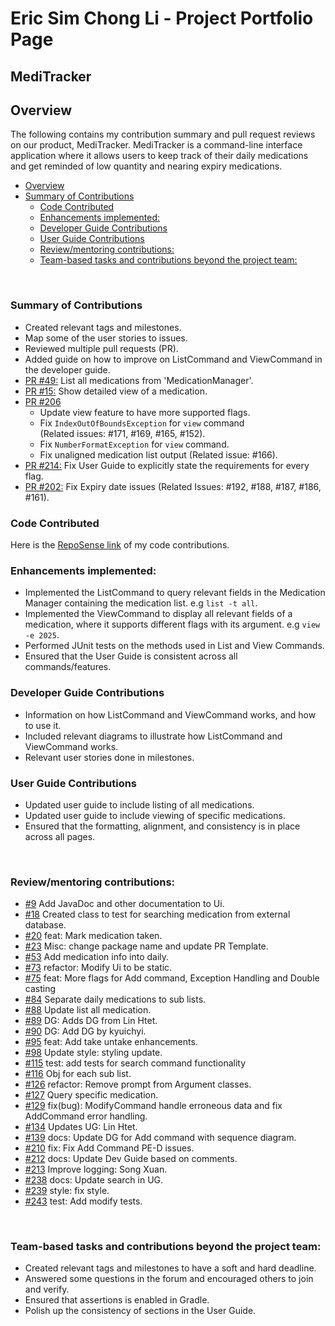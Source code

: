 # Eric Sim Chong Li - Project Portfolio Page

## MediTracker

## Overview
The following contains my contribution summary and pull request reviews on our product, MediTracker.
MediTracker is a command-line interface application where it allows users to keep track of their 
daily medications and get reminded of low quantity and nearing expiry medications.<br>

<!-- TOC -->
* [Overview](#overview)
* [Summary of Contributions](#summary-of-contributions)
  * [Code Contributed](#code-contributed)
  * [Enhancements implemented:](#enhancements-implemented)
  * [Developer Guide Contributions](#developer-guide-contributions)
  * [User Guide Contributions](#user-guide-contributions)
  * [Review/mentoring contributions:](#reviewmentoring-contributions)
  * [Team-based tasks and contributions beyond the project team:](#team-based-tasks-and-contributions-beyond-the-project-team)
<!-- TOC -->

<br>

<div style="page-break-after: always;"></div>

### Summary of Contributions
- Created relevant tags and milestones.
- Map some of the user stories to issues.
- Reviewed multiple pull requests (PR).
- Added guide on how to improve on ListCommand and ViewCommand in the developer guide.
- [PR #49:](https://github.com/AY2324S2-CS2113T-T09-1/tp/pull/49) List all medications from 'MedicationManager'.
- [PR #15:](https://github.com/AY2324S2-CS2113T-T09-1/tp/pull/127) Show detailed view of a medication.
- [PR #206](https://github.com/AY2324S2-CS2113T-T09-1/tp/pull/206) 
  - Update view feature to have more supported flags. 
  - Fix `IndexOutOfBoundsException` for `view` command <br>
  (Related issues: #171, #169, #165, #152). 
  - Fix `NumberFormatException` for `view` command.
  - Fix unaligned medication list output (Related issue: #166).
- [PR #214:](https://github.com/AY2324S2-CS2113T-T09-1/tp/pull/214)
Fix User Guide to explicitly state the requirements for every flag.
- [PR #202:](https://github.com/AY2324S2-CS2113T-T09-1/tp/pull/220)
Fix Expiry date issues (Related Issues: #192, #188, #187, #186, #161).<br>

### Code Contributed
Here is the [RepoSense link](https://nus-cs2113-ay2324s2.github.io/tp-dashboard/?search=e0958902&breakdown=true) 
of my code contributions.<br>

### Enhancements implemented:
- Implemented the ListCommand to query relevant fields in the Medication Manager 
containing the medication list. e.g `list -t all`.
- Implemented the ViewCommand to display all relevant fields of a medication, 
where it supports different flags with its argument. e.g `view -e 2025`.
- Performed JUnit tests on the methods used in List and View Commands.
- Ensured that the User Guide is consistent across all commands/features.<br>

### Developer Guide Contributions
- Information on how ListCommand and ViewCommand works, and how to use it.
- Included relevant diagrams to illustrate how ListCommand and ViewCommand works.
- Relevant user stories done in milestones.<br>

### User Guide Contributions
- Updated user guide to include listing of all medications.
- Updated user guide to include viewing of specific medications.
- Ensured that the formatting, alignment, and consistency is in place across all pages.

<br>

<div style="page-break-after: always;"></div>

### Review/mentoring contributions:
- [#9](https://github.com/AY2324S2-CS2113T-T09-1/tp/pull/17) Add JavaDoc and other documentation to Ui.
- [#18](https://github.com/AY2324S2-CS2113T-T09-1/tp/pull/18) Created class to test for searching medication from external database.
- [#20](https://github.com/AY2324S2-CS2113T-T09-1/tp/pull/20) feat: Mark medication taken.
- [#23](https://github.com/AY2324S2-CS2113T-T09-1/tp/pull/23) Misc: change package name and update PR Template.
- [#53](https://github.com/AY2324S2-CS2113T-T09-1/tp/pull/53) Add medication info into daily.
- [#73](https://github.com/AY2324S2-CS2113T-T09-1/tp/pull/73) refactor: Modify Ui to be static.
- [#75](https://github.com/AY2324S2-CS2113T-T09-1/tp/pull/75) feat: More flags for Add command, Exception Handling and Double casting
- [#84](https://github.com/AY2324S2-CS2113T-T09-1/tp/pull/84) Separate daily medications to sub lists.
- [#88](https://github.com/AY2324S2-CS2113T-T09-1/tp/pull/88) Update list all medication.
- [#89](https://github.com/AY2324S2-CS2113T-T09-1/tp/pull/89) DG: Adds DG from Lin Htet.
- [#90](https://github.com/AY2324S2-CS2113T-T09-1/tp/pull/90) DG: Add DG by kyuichyi.
- [#95](https://github.com/AY2324S2-CS2113T-T09-1/tp/pull/95) feat: Add take untake enhancements.
- [#98](https://github.com/AY2324S2-CS2113T-T09-1/tp/pull/98) Update style: styling update.
- [#115](https://github.com/AY2324S2-CS2113T-T09-1/tp/pull/115) test: add tests for search command functionality
- [#116](https://github.com/AY2324S2-CS2113T-T09-1/tp/pull/116) Obj for each sub list.
- [#126](https://github.com/AY2324S2-CS2113T-T09-1/tp/pull/126) refactor: Remove prompt from Argument classes.
- [#127](https://github.com/AY2324S2-CS2113T-T09-1/tp/pull/127) Query specific medication.
- [#129](https://github.com/AY2324S2-CS2113T-T09-1/tp/pull/129) fix(bug): ModifyCommand handle erroneous data and fix AddCommand error handling.
- [#134](https://github.com/AY2324S2-CS2113T-T09-1/tp/pull/134) Updates UG: Lin Htet.
- [#139](https://github.com/AY2324S2-CS2113T-T09-1/tp/pull/139) docs: Update DG for Add command with sequence diagram.
- [#210](https://github.com/AY2324S2-CS2113T-T09-1/tp/pull/210) fix: Fix Add Command PE-D issues.
- [#212](https://github.com/AY2324S2-CS2113T-T09-1/tp/pull/212) docs: Update Dev Guide based on comments.
- [#213](https://github.com/AY2324S2-CS2113T-T09-1/tp/pull/213) Improve logging: Song Xuan.
- [#238](https://github.com/AY2324S2-CS2113T-T09-1/tp/pull/238) docs: Update search in UG.
- [#239](https://github.com/AY2324S2-CS2113T-T09-1/tp/pull/239) style: fix style.
- [#243](https://github.com/AY2324S2-CS2113T-T09-1/tp/pull/243) test: Add modify tests.

<br>

### Team-based tasks and contributions beyond the project team:
- Created relevant tags and milestones to have a soft and hard deadline.
- Answered some questions in the forum and encouraged others to join and verify.
- Ensured that assertions is enabled in Gradle.
- Polish up the consistency of sections in the User Guide.<br>